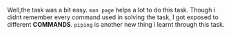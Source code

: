 Well,the task was a bit easy. ```man page``` helps a lot to do this task. Though i didnt remember every command used in solving the task, I got exposed to different **COMMANDS**. ```piping``` is another new thing i learnt through this task.
